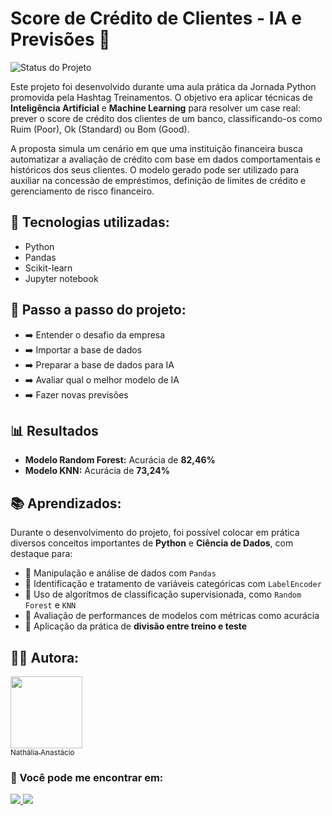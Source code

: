 # Score de Crédito de Clientes - IA e Previsões 🤖
![Status do Projeto](https://img.shields.io/badge/Status-Concluído-green)

Este projeto foi desenvolvido durante uma aula prática da Jornada Python promovida pela Hashtag Treinamentos. O objetivo era aplicar técnicas de **Inteligência Artificial** e **Machine Learning** para resolver um case real: prever o score de crédito dos clientes de um banco, classificando-os como Ruim (Poor), Ok (Standard) ou Bom (Good).

A proposta simula um cenário em que uma instituição financeira busca automatizar a avaliação de crédito com base em dados comportamentais e históricos dos seus clientes. O modelo gerado pode ser utilizado para auxiliar na concessão de empréstimos, definição de limites de crédito e gerenciamento de risco financeiro.

## 🚀 Tecnologias utilizadas:
- Python
- Pandas
- Scikit-learn
- Jupyter notebook

## 🧭 Passo a passo do projeto:
- ➡️ Entender o desafio da empresa
- ➡️ Importar a base de dados
- ➡️ Preparar a base de dados para IA
- ➡️ Avaliar qual o melhor modelo de IA
- ➡️ Fazer novas previsões

## 📊 Resultados
- **Modelo Random Forest:** Acurácia de **82,46%**
- **Modelo KNN:** Acurácia de **73,24%**

## 📚 Aprendizados:
Durante o desenvolvimento do projeto, foi possível colocar em prática diversos conceitos importantes de **Python** e **Ciência de Dados**, com destaque para:
- 📌 Manipulação e análise de dados com ```Pandas```
- 📌 Identificação e tratamento de variáveis categóricas com ```LabelEncoder```
- 📌 Uso de algorítmos de classificação supervisionada, como ```Random Forest``` e ```KNN```
- 📌 Avaliação de performances de modelos com métricas como acurácia
- 📌 Aplicação da prática de **divisão entre treino e teste**

## 👩‍💻 Autora:

[<img loading="lazy" src="https://avatars.githubusercontent.com/u/172634421?v=4" width=115><br><sub>Nathália Anastácio</sub>](https://github.com/nath-anastacio)

### 💬 Você pode me encontrar em:
<div>
  <a href="https://www.linkedin.com/in/nathalia-anastacio/" target="_blank"><img src= "https://img.shields.io/badge/-LinkedIn-%230077B5?style=for-the-badge&logo=linkedin&logoColor=white" target="_blank"/> </a>
  <a href = "mailto:nathanastacio@gmail.com"><img loading="lazy" src="https://img.shields.io/badge/Gmail-D14836?style=for-the-badge&logo=gmail&logoColor=white" target="_blank"></a>
</div>
